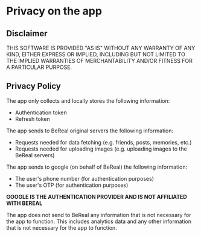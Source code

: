 # Privacy on the app

## Disclaimer

THIS SOFTWARE IS PROVIDED "AS IS" WITHOUT ANY WARRANTY OF ANY KIND, EITHER EXPRESS OR IMPLIED, INCLUDING BUT NOT LIMITED TO THE IMPLIED WARRANTIES OF MERCHANTABILITY AND/OR FITNESS FOR A PARTICULAR PURPOSE.

## Privacy Policy

The app only collects and locally stores the following information:

- Authentication token
- Refresh token

The app sends to BeReal original servers the following information:

- Requests needed for data fetching (e.g. friends, posts, memories, etc.)
- Requests needed for uploading images (e.g. uploading images to the BeReal servers)

The app sends to google (on behalf of BeReal) the following information:

- The user's phone number (for authentication purposes)
- The user's OTP (for authentication purposes)

**GOOGLE IS THE AUTHENTICATION PROVIDER AND IS NOT AFFILIATED WITH BEREAL**

The app does not send to BeReal any information that is not necessary for the app to function. This includes analytics data and any other information that is not necessary for the app to function.
